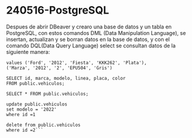 # 240516-PostgreSQL
Despues de abrir DBeaver y crearo una base de datos y un tabla en PostgreSQL, con estos comandos DML (Data Manipulation Language), se insertan, actualizan y se borran datos en la base de datos, y con el comando DQL(Data Query Language) select se consultan datos de la siguiente manera:

```insert into public.vehiculos (marca, modelo, linea, placa, color) 
values ('Ford', '2012', 'Fiesta', 'KKK262', 'Plata'),
('Marza', '2012', '2', 'EPU504', 'Gris')

SELECT id, marca, modelo, linea, placa, color
FROM public.vehiculos;

SELECT * FROM public.vehiculos;

update public.vehiculos 
set modelo = '2022'
where id =1

delete from public.vehiculos 
where id =2```
